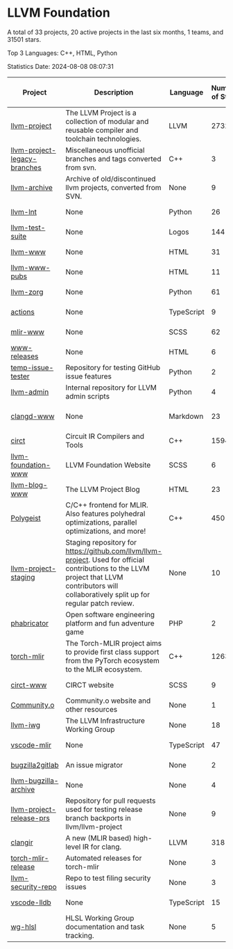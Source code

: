 # LLVM Foundation

A total of 33 projects, 20 active projects in the last six months, 1 teams, and 31501 stars.

Top 3 Languages: C++, HTML, Python

Statistics Date: 2024-08-08 08:07:31

| Project | Description | Language | Number of Stars | License | Creation Date | Last Updated Date | Last Pushed Date |
| --- | --- | --- | --- | --- | --- | --- | --- |
| [llvm-project](https://github.com/llvm/llvm-project) | The LLVM Project is a collection of modular and reusable compiler and toolchain technologies. | LLVM | 27328 | Other | 2016-12-07 | 2024-08-08 | 2024-08-08 |
| [llvm-project-legacy-branches](https://github.com/llvm/llvm-project-legacy-branches) | Miscellaneous unofficial branches and tags converted from svn. | C++ | 3 | - | 2019-01-09 | 2023-05-31 | 2019-05-14 |
| [llvm-archive](https://github.com/llvm/llvm-archive) | Archive of old/discontinued llvm projects, converted from SVN. | None | 9 | - | 2019-01-09 | 2024-07-30 | 2021-02-09 |
| [llvm-lnt](https://github.com/llvm/llvm-lnt) | None | Python | 26 | Other | 2019-01-09 | 2024-08-07 | 2024-07-18 |
| [llvm-test-suite](https://github.com/llvm/llvm-test-suite) | None | Logos | 144 | Other | 2019-01-09 | 2024-08-04 | 2024-08-05 |
| [llvm-www](https://github.com/llvm/llvm-www) | None | HTML | 31 | Other | 2019-01-09 | 2024-08-07 | 2024-08-07 |
| [llvm-www-pubs](https://github.com/llvm/llvm-www-pubs) | None | HTML | 11 | - | 2019-01-09 | 2024-07-30 | 2021-01-28 |
| [llvm-zorg](https://github.com/llvm/llvm-zorg) | None | Python | 61 | Other | 2019-01-09 | 2024-08-08 | 2024-08-08 |
| [actions](https://github.com/llvm/actions) | None | TypeScript | 9 | Other | 2019-11-18 | 2024-07-30 | 2023-09-15 |
| [mlir-www](https://github.com/llvm/mlir-www) | None | SCSS | 62 | - | 2019-12-09 | 2024-08-07 | 2024-08-08 |
| [www-releases](https://github.com/llvm/www-releases) | None | HTML | 6 | - | 2020-01-09 | 2024-07-30 | 2024-07-30 |
| [temp-issue-tester](https://github.com/llvm/temp-issue-tester) | Repository for testing GitHub issue features | Python | 2 | - | 2020-02-01 | 2024-07-30 | 2024-02-03 |
| [llvm-admin](https://github.com/llvm/llvm-admin) | Internal repository for LLVM admin scripts | Python | 4 | - | 2020-02-06 | 2024-07-30 | 2024-04-08 |
| [clangd-www](https://github.com/llvm/clangd-www) | None | Markdown | 23 | Apache License 2.0 | 2020-02-12 | 2024-07-30 | 2024-07-14 |
| [circt](https://github.com/llvm/circt) | Circuit IR Compilers and Tools | C++ | 1594 | Other | 2020-03-05 | 2024-08-08 | 2024-08-08 |
| [llvm-foundation-www](https://github.com/llvm/llvm-foundation-www) | LLVM Foundation Website | SCSS | 6 | - | 2020-04-03 | 2024-07-30 | 2024-06-07 |
| [llvm-blog-www](https://github.com/llvm/llvm-blog-www) | The LLVM Project Blog | HTML | 23 | - | 2020-06-19 | 2024-07-30 | 2024-03-14 |
| [Polygeist](https://github.com/llvm/Polygeist) | C/C++ frontend for MLIR. Also features polyhedral optimizations, parallel optimizations, and more! | C++ | 450 | Other | 2020-07-08 | 2024-08-05 | 2024-08-07 |
| [llvm-project-staging](https://github.com/llvm/llvm-project-staging) | Staging repository for https://github.com/llvm/llvm-project. Used for official contributions to the LLVM project that LLVM contributors will collaboratively split up for regular patch review. | None | 10 | Other | 2020-07-09 | 2024-07-30 | 2021-08-24 |
| [phabricator](https://github.com/llvm/phabricator) | Open software engineering platform and fun adventure game | PHP | 2 | Apache License 2.0 | 2020-07-28 | 2023-03-28 | 2021-10-07 |
| [torch-mlir](https://github.com/llvm/torch-mlir) | The Torch-MLIR project aims to provide first class support from the PyTorch ecosystem to the MLIR ecosystem. | C++ | 1263 | Other | 2020-07-30 | 2024-08-08 | 2024-08-08 |
| [circt-www](https://github.com/llvm/circt-www) | CIRCT website | SCSS | 9 | - | 2021-01-08 | 2024-08-02 | 2024-08-08 |
| [Community.o](https://github.com/llvm/Community.o) | Community.o website and other resources | None | 1 | - | 2021-02-06 | 2024-07-30 | 2023-03-16 |
| [llvm-iwg](https://github.com/llvm/llvm-iwg) | The LLVM Infrastructure Working Group | None | 18 | Other | 2021-03-02 | 2024-07-30 | 2022-08-31 |
| [vscode-mlir](https://github.com/llvm/vscode-mlir) | None | TypeScript | 47 | Other | 2021-07-28 | 2024-07-30 | 2024-05-17 |
| [bugzilla2gitlab](https://github.com/llvm/bugzilla2gitlab) | An issue migrator | None | 2 | MIT License | 2021-10-10 | 2024-05-17 | 2022-01-17 |
| [llvm-bugzilla-archive](https://github.com/llvm/llvm-bugzilla-archive) | None | None | 4 | - | 2021-11-26 | 2023-03-28 | 2021-11-28 |
| [llvm-project-release-prs](https://github.com/llvm/llvm-project-release-prs) | Repository for pull requests used for testing release branch backports in llvm/llvm-project | None | 9 | Other | 2022-05-18 | 2024-07-30 | 2023-12-11 |
| [clangir](https://github.com/llvm/clangir) | A new (MLIR based) high-level IR for clang. | LLVM | 318 | Other | 2022-08-04 | 2024-08-08 | 2024-08-07 |
| [torch-mlir-release](https://github.com/llvm/torch-mlir-release) | Automated releases for torch-mlir | None | 3 | - | 2024-02-01 | 2024-07-30 | 2024-02-09 |
| [llvm-security-repo](https://github.com/llvm/llvm-security-repo) | Repo to test filing security issues | None | 3 | - | 2024-02-22 | 2024-06-18 | 2024-06-13 |
| [vscode-lldb](https://github.com/llvm/vscode-lldb) | None | TypeScript | 15 | Other | 2024-05-15 | 2024-08-02 | 2024-08-03 |
| [wg-hlsl](https://github.com/llvm/wg-hlsl) | HLSL Working Group documentation and task tracking. | None | 5 | Other | 2024-07-25 | 2024-08-07 | 2024-08-05 |
